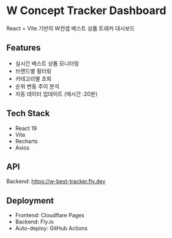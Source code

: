 # W Concept Tracker Dashboard

React + Vite 기반의 W컨셉 베스트 상품 트래커 대시보드

## Features
- 실시간 베스트 상품 모니터링
- 브랜드별 필터링
- 카테고리별 조회
- 순위 변동 추이 분석
- 자동 데이터 업데이트 (매시간 :20분)

## Tech Stack
- React 19
- Vite
- Recharts
- Axios

## API
Backend: https://w-best-tracker.fly.dev

## Deployment
- Frontend: Cloudflare Pages
- Backend: Fly.io
- Auto-deploy: GitHub Actions
